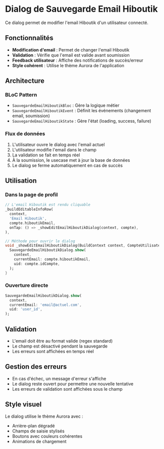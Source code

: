 # Dialog de Sauvegarde Email Hiboutik

Ce dialog permet de modifier l'email Hiboutik d'un utilisateur connecté.

## Fonctionnalités

- **Modification d'email** : Permet de changer l'email Hiboutik
- **Validation** : Vérifie que l'email est valide avant soumission
- **Feedback utilisateur** : Affiche des notifications de succès/erreur
- **Style cohérent** : Utilise le thème Aurora de l'application

## Architecture

### BLoC Pattern
- `SauvegardeEmailHiboutikBloc` : Gère la logique métier
- `SauvegardeEmailHiboutikEvent` : Définit les événements (changement email, soumission)
- `SauvegardeEmailHiboutikState` : Gère l'état (loading, success, failure)

### Flux de données
1. L'utilisateur ouvre le dialog avec l'email actuel
2. L'utilisateur modifie l'email dans le champ
3. La validation se fait en temps réel
4. À la soumission, le usecase met à jour la base de données
5. Le dialog se ferme automatiquement en cas de succès

## Utilisation

### Dans la page de profil
```dart
// L'email Hiboutik est rendu cliquable
_buildEditableInfoRow(
  context,
  'Email Hiboutik',
  compte.hiboutikEmail,
  onTap: () => _showEditEmailHiboutikDialog(context, compte),
),

// Méthode pour ouvrir le dialog
void _showEditEmailHiboutikDialog(BuildContext context, CompteUtilisateur compte) {
  SauvegardeEmailHiboutikDialog.show(
    context,
    currentEmail: compte.hiboutikEmail,
    uid: compte.idCompte,
  );
}
```

### Ouverture directe
```dart
SauvegardeEmailHiboutikDialog.show(
  context,
  currentEmail: 'email@actuel.com',
  uid: 'user_id',
);
```

## Validation

- L'email doit être au format valide (regex standard)
- Le champ est désactivé pendant la sauvegarde
- Les erreurs sont affichées en temps réel

## Gestion des erreurs

- En cas d'échec, un message d'erreur s'affiche
- Le dialog reste ouvert pour permettre une nouvelle tentative
- Les erreurs de validation sont affichées sous le champ

## Style visuel

Le dialog utilise le thème Aurora avec :
- Arrière-plan dégradé
- Champs de saisie stylisés
- Boutons avec couleurs cohérentes
- Animations de chargement
